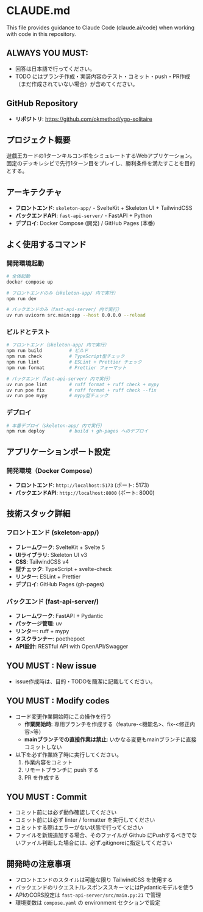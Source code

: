 # CLAUDE.md

This file provides guidance to Claude Code (claude.ai/code) when working with code in this repository.

## ALWAYS YOU MUST:
- 回答は日本語で行ってください。
- TODO にはブランチ作成・実装内容のテスト・コミット・push・PR作成（まだ作成されていない場合）が含めてください。

## GitHub Repository
- **リポジトリ**: https://github.com/okmethod/ygo-solitaire

## プロジェクト概要
遊戯王カードの1ターンキルコンボをシミュレートするWebアプリケーション。
固定のデッキレシピで先行1ターン目をプレイし、勝利条件を満たすことを目的とする。

## アーキテクチャ
- **フロントエンド**: `skeleton-app/` - SvelteKit + Skeleton UI + TailwindCSS
- **バックエンドAPI**: `fast-api-server/` - FastAPI + Python
- **デプロイ**: Docker Compose (開発) / GitHub Pages (本番)

## よく使用するコマンド

### 開発環境起動
```bash
# 全体起動
docker compose up

# フロントエンドのみ（skeleton-app/ 内で実行）
npm run dev

# バックエンドのみ（fast-api-server/ 内で実行）
uv run uvicorn src.main:app --host 0.0.0.0 --reload
```

### ビルドとテスト
```bash
# フロントエンド（skeleton-app/ 内で実行）
npm run build          # ビルド
npm run check          # TypeScript型チェック
npm run lint           # ESLint + Prettier チェック
npm run format         # Prettier フォーマット

# バックエンド（fast-api-server/ 内で実行）
uv run poe lint        # ruff format + ruff check + mypy
uv run poe fix         # ruff format + ruff check --fix
uv run poe mypy        # mypy型チェック
```

### デプロイ
```bash
# 本番デプロイ（skeleton-app/ 内で実行）
npm run deploy         # build + gh-pages へのデプロイ
```

## アプリケーションポート設定
### 開発環境（Docker Compose）
- **フロントエンド**: `http://localhost:5173` (ポート: 5173)
- **バックエンドAPI**: `http://localhost:8000` (ポート: 8000)

## 技術スタック詳細
### フロントエンド (skeleton-app/)
- **フレームワーク**: SvelteKit + Svelte 5
- **UIライブラリ**: Skeleton UI v3
- **CSS**: TailwindCSS v4
- **型チェック**: TypeScript + svelte-check
- **リンター**: ESLint + Prettier
- **デプロイ**: GitHub Pages (gh-pages)

### バックエンド (fast-api-server/)
- **フレームワーク**: FastAPI + Pydantic
- **パッケージ管理**: uv
- **リンター**: ruff + mypy
- **タスクランナー**: poethepoet
- **API設計**: RESTful API with OpenAPI/Swagger

## YOU MUST : New issue
- issue作成時は、目的・TODOを簡潔に記載してください。

## YOU MUST : Modify codes
- コード変更作業開始時にこの操作を行う
  - **作業開始時**: 専用ブランチを作成する（feature-<機能名>、fix-<修正内容>等）
  - **mainブランチでの直接作業は禁止**: いかなる変更もmainブランチに直接コミットしない
- 以下を必ず作業終了時に実行してください。
  1. 作業内容をコミット
  2. リモートブランチに push する
  3. PR を作成する 

## YOU MUST : Commit
- コミット前には必ず動作確認してください
- コミット前には必ず linter / formatter を実行してください
- コミットする際はエラーがない状態で行ってください
- ファイルを新規追加する場合、そのファイルが Github にPushするべきでないファイル判断した場合には、必ず.gitignoreに指定してください

## 開発時の注意事項
- フロントエンドのスタイルは可能な限り TailwindCSS を使用する
- バックエンドのリクエスト/レスポンススキーマにはPydanticモデルを使う
- APIのCORS設定は `fast-api-server/src/main.py:21` で管理
- 環境変数は `compose.yaml` の environment セクションで設定
